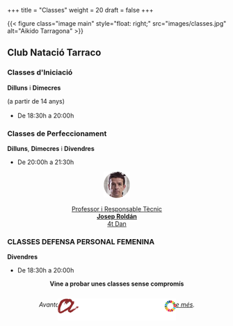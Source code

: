 +++
title = "Classes"
weight = 20
draft = false
+++

{{< figure class="image main" style="float: right;" src="images/classes.jpg" alt="Aikido Tarragona" >}}

## Club Natació Tarraco

<div class="row">
  <div class="column-timetable">
    <h3 id="classes-adults">Classes d'Iniciació</h3>
    <strong>Dilluns</strong> i <strong>Dimecres</strong>
    <p style="margin-bottom: 1rem">(a partir de 14 anys)</p>
    <ul style="margin-bottom: 1rem">
      <li>De 18:30h a 20:00h</li>
    </ul>
    <h3 id="classes-adults">Classes de Perfeccionament</h3>
    <strong>Dilluns</strong>, <strong>Dimecres</strong> i <strong>Divendres</strong>
    <ul>
      <li>De 20:00h a 21:30h</li>
    </ul>
  </div>
  <div class="column-instructor" style="text-align:center;">
    <a href="#teacher">
      <img src="images/inst-1.png" height="60" width="60" alt="Aikido - Entrenador - Artista Marcial">
      <p>Professor i Responsable Tècnic<br>
      <strong>Josep Roldán</strong><br/>
      4t Dan<br></p>
    </a>
  </div>
  <div class="column-timetable">
  <h3 id="classes-adults">CLASSES DEFENSA PERSONAL FEMENINA</h3>
    <strong>Divendres</strong>
    <ul>
      <li>De 18:30h a 20:00h</li>
    </ul>
    </div>
</div>
<div style="text-align: center; display: block">
  <strong>Vine a probar unes classes sense compromís</strong>
</div>
<br>

<div style="text-align: center; display: block;">
  <p><i>Avantatges pels <strong>estudiants </strong>de la <strong>URV</strong>.
    <a href="https://www.urv.cat/ca/vida-campus/esports-salut/esport/avantatges/club-natacio-tarraco/" target="_blank">Saber-ne més</a>.
  </i></p>
  <p><img src="images/urv-logo.png" height="50" alt="URV" style="margin-top: -10%;"></p>
</div>
